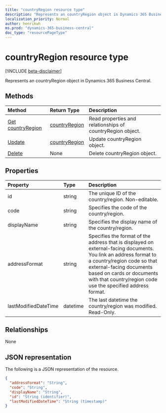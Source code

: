 ```yaml
---
title: "countryRegion resource type"
description: "Represents an countryRegion object in Dynamics 365 Business Central."
localization_priority: Normal
author: henrikwh
ms.prod: "dynamics-365-business-central"
doc_type: "resourcePageType"
---
```


# countryRegion resource type

[!INCLUDE [beta-disclaimer](../../includes/beta-disclaimer.md)]

Represents an countryRegion object in Dynamics 365 Business Central.

## Methods

| Method       | Return Type | Description |
|:-------------|:------------|:------------|
| [Get countryRegion](../api/dynamics-countryregion-get.md) | [countryRegion](dynamics-countryregion.md) | Read properties and relationships of countryRegion object. |
| [Update](../api/dynamics-countryregion-update.md) | [countryRegion](dynamics-countryregion.md) | Update countryRegion object. |
| [Delete](../api/dynamics-countryregion-delete.md) | None | Delete countryRegion object. |

## Properties

| Property	     | Type	      |Description                                                  |
|:---------------|:-----------|:------------------------------------------------------------|
|id              |string        |The unique ID of the country/region. Non-editable.           |
|code            |string      |Specifies the code of the country/region.                    |
|displayName     |string      |Specifies the display name of the country/region.            |
|addressFormat   |string      |Specifies the format of the address that is displayed on external-facing documents. You link an address format to a country/region code so that external-facing documents based on cards or documents with that country/region code use the specified address format.|
|lastModifiedDateTime|datetime|The last datetime the country/region was modified. Read-Only.|  

## Relationships

None

## JSON representation

The following is a JSON representation of the resource.

<!-- {
  "blockType": "resource",
  "optionalProperties": [

  ],
  "@odata.type": "microsoft.graph.countryRegion",
  "baseType": "",
  "keyProperty": "id"
}-->

```json
{
  "addressFormat": "String",
  "code": "String",
  "displayName": "String",
  "id": "String (identifier)",
  "lastModifiedDateTime": "String (timestamp)"
}
```

<!-- uuid: 16cd6b66-4b1a-43a1-adaf-3a886856ed98
2019-02-04 14:57:30 UTC -->
<!-- {
  "type": "#page.annotation",
  "description": "countryRegion resource",
  "keywords": "",
  "section": "documentation",
  "tocPath": ""
}-->
